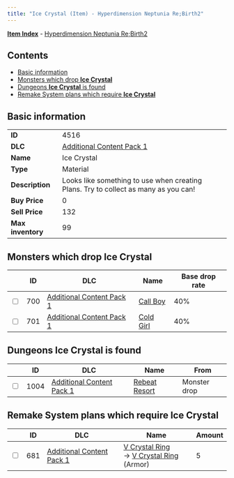```yaml
---
title: "Ice Crystal (Item) - Hyperdimension Neptunia Re;Birth2"
---
```


[**Item Index**](/neptunia/rb2/item/index.html) - [Hyperdimension Neptunia Re;Birth2](/neptunia/rb2)

## Contents

- [Basic information](#basic-information)
- [Monsters which drop **Ice Crystal**](#monsters-which-drop-ice-crystal)
- [Dungeons **Ice Crystal** is found](#dungeons-ice-crystal-is-found)
- [Remake System plans which require **Ice Crystal**](#remake-system-plans-which-require-ice-crystal)

## Basic information

|   |   |
| -- | -- |
| **ID** | 4516 |
| **DLC** | [Additional Content Pack 1](/neptunia/rb2/dlc/3-pack1.html) |
| **Name** | Ice Crystal |
| **Type** | Material |
| **Description** | Looks like something to use when creating Plans. Try to collect as many as you can! |
| **Buy Price** | 0 |
| **Sell Price** | 132 |
| **Max inventory** | 99 |

## Monsters which drop **Ice Crystal**

|    | ID | DLC | Name | Base drop rate |
| -- | -- | --- | ---- | -------------- |
| <input type="checkbox" id="rb2-monster-3-700" class="trackbox" /> | 700 | [Additional Content Pack 1](/neptunia/rb2/dlc/3-pack1.html) | [Call Boy](/neptunia/rb2/monster/3-700-call-boy.html) | 40% |
| <input type="checkbox" id="rb2-monster-3-701" class="trackbox" /> | 701 | [Additional Content Pack 1](/neptunia/rb2/dlc/3-pack1.html) | [Cold Girl](/neptunia/rb2/monster/3-701-cold-girl.html) | 40% |

## Dungeons **Ice Crystal** is found

|    | ID | DLC | Name | From |
| -- | -- | --- | ---- | ---- |
| <input type="checkbox" id="rb2-dungeon-3-1004" class="trackbox" /> | 1004 | [Additional Content Pack 1](/neptunia/rb2/dlc/3-pack1.html) | [Rebeat Resort](/neptunia/rb2/dungeon/3-1004-rebeat-resort.html) | Monster drop |

## Remake System plans which require **Ice Crystal**

|    | ID | DLC | Name | Amount |
| -- | -- | --- | ---- | ------ |
| <input type="checkbox" id="rb2-remake-3-681" class="trackbox" /> | 681 | [Additional Content Pack 1](/neptunia/rb2/dlc/3-pack1.html) | [V Crystal Ring](/neptunia/rb2/remake/3-681-v-crystal-ring.html)<br />→ [V Crystal Ring](/neptunia/rb2/item/3-1658-v-crystal-ring.html) (Armor) | 5 |